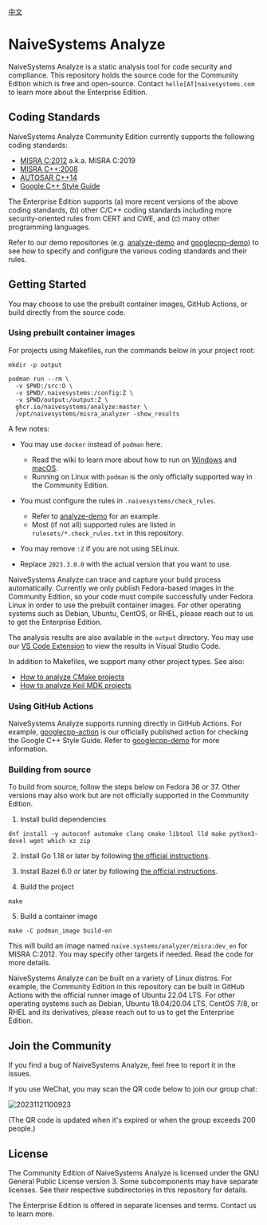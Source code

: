 [中文](README.zh-CN.md)

# NaiveSystems Analyze

NaiveSystems Analyze is a static analysis tool for code security and compliance.
This repository holds the source code for the Community Edition which is free
and open-source. Contact `hello[AT]naivesystems.com` to learn more about the
Enterprise Edition.

## Coding Standards

NaiveSystems Analyze Community Edition currently supports the following coding
standards:

- [MISRA C:2012](https://misra.org.uk/product/misra-c2012-third-edition-first-revision/) a.k.a. MISRA C:2019
- [MISRA C++:2008](https://misra.org.uk/product/misra-c2008/)
- [AUTOSAR C++14](https://www.autosar.org/fileadmin/standards/R22-11/AP/AUTOSAR_RS_CPP14Guidelines.pdf)
- [Google C++ Style Guide](https://naive.systems/styleguide/cppguide.html)

The Enterprise Edition supports (a) more recent versions of the above coding
standards, (b) other C/C++ coding standards including more security-oriented
rules from CERT and CWE, and (c) many other programming languages.

Refer to our demo repositories (e.g. [analyze-demo](https://github.com/naivesystems/analyze-demo)
and [googlecpp-demo](https://github.com/naivesystems/googlecpp-demo)) to see how
to specify and configure the various coding standards and their rules.

## Getting Started

You may choose to use the prebuilt container images, GitHub Actions, or build
directly from the source code.

### Using prebuilt container images

For projects using Makefiles, run the commands below in your project root:

```
mkdir -p output

podman run --rm \
  -v $PWD:/src:O \
  -v $PWD/.naivesystems:/config:Z \
  -v $PWD/output:/output:Z \
  ghcr.io/naivesystems/analyze:master \
  /opt/naivesystems/misra_analyzer -show_results
```

A few notes:

* You may use `docker` instead of `podman` here.
  * Read the wiki to learn more about how to run on
    [Windows](https://github.com/naivesystems/analyze/wiki/How-to-run-on-Windows)
    and
    [macOS](https://github.com/naivesystems/analyze/wiki/How-to-run-on-macOS).
  * Running on Linux with `podman` is the only officially supported way in the
    Community Edition.

* You must configure the rules in `.naivesystems/check_rules`.
  - Refer to
    [analyze-demo](https://github.com/naivesystems/analyze-demo/blob/master/.naivesystems/check_rules)
    for an example.
  - Most (if not all) supported rules are listed in `rulesets/*.check_rules.txt` in this repository.

* You may remove `:Z` if you are not using SELinux.

* Replace `2023.3.0.0` with the actual version that you want to use.

NaiveSystems Analyze can trace and capture your build process automatically.
Currently we only publish Fedora-based images in the Community Edition, so your
code must compile successfully under Fedora Linux in order to use the prebuilt
container images. For other operating systems such as Debian, Ubuntu, CentOS, or
RHEL, please reach out to us to get the Enterprise Edition.

The analysis results are also available in the `output` directory. You may use
our [VS Code Extension](https://marketplace.visualstudio.com/items?itemName=naivesystems.analyze)
to view the results in Visual Studio Code.

In addition to Makefiles, we support many other project types. See also:

* [How to analyze CMake projects](https://github.com/naivesystems/analyze/wiki/How-to-analyze-CMake-projects)
* [How to analyze Keil MDK projects](https://github.com/naivesystems/analyze/wiki/How-to-analyze-Keil-MDK-projects)

### Using GitHub Actions

NaiveSystems Analyze supports running directly in GitHub Actions. For example,
[googlecpp-action](https://github.com/naivesystems/googlecpp-action) is our
officially published action for checking the Google C++ Style Guide. Refer to
[googlecpp-demo](https://github.com/naivesystems/googlecpp-demo) for more
information.

### Building from source

To build from source, follow the steps below on Fedora 36 or 37. Other versions
may also work but are not officially supported in the Community Edition.

1. Install build dependencies

```
dnf install -y autoconf automake clang cmake libtool lld make python3-devel wget which xz zip
```

2. Install Go 1.18 or later by following [the official instructions](https://go.dev/doc/install).

3. Install Bazel 6.0 or later by following [the official instructions](https://bazel.build/install).

4. Build the project

```
make
```

5. Build a container image

```
make -C podman_image build-en
```

This will build an image named `naive.systems/analyzer/misra:dev_en` for MISRA
C:2012. You may specify other targets if needed. Read the code for more details.

NaiveSystems Analyze can be built on a variety of Linux distros. For example,
the Community Edition in this repository can be built in GitHub Actions with the
official runner image of Ubuntu 22.04 LTS. For other operating systems such as
Debian, Ubuntu 18.04/20.04 LTS, CentOS 7/8, or RHEL and its derivatives, please
reach out to us to get the Enterprise Edition.

## Join the Community

If you find a bug of NaiveSystems Analyze, feel free to report it in the issues.

If you use WeChat, you may scan the QR code below to join our group chat:

![20231121100923](https://github.com/naivesystems/analyze/assets/196279/9ddf8bd0-eb42-4a91-8ad9-4b32a03d7f03)

(The QR code is updated when it's expired or when the group exceeds 200 people.)

## License

The Community Edition of NaiveSystems Analyze is licensed under the GNU General
Public License version 3. Some subcomponents may have separate licenses. See
their respective subdirectories in this repository for details.

The Enterprise Edition is offered in separate licenses and terms. Contact us to
learn more.
